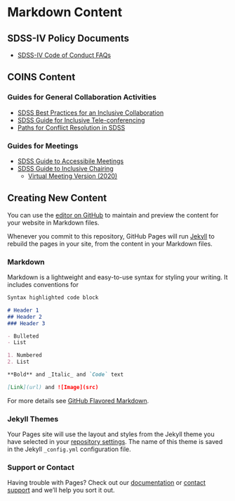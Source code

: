 # Markdown Content

## SDSS-IV Policy Documents
- [SDSS-IV Code of Conduct FAQs](CoC_FAQs.md)

## COINS Content

### Guides for General Collaboration Activities
- [SDSS Best Practices for an Inclusive Collaboration](best_practices.md)
- [SDSS Guide for Inclusive Tele-conferencing](telecon_recommendations.md)
- [Paths for Conflict Resolution in SDSS](conflict_resolution.md)

### Guides for Meetings
- [SDSS Guide to Accessibile Meetings](meeting_accessibility.md)
- [SDSS Guide to Inclusive Chairing](chairing_guidelines.md)
  - [Virtual Meeting Version (2020)](virtual_conferences.md)


## Creating New Content

You can use the [editor on GitHub](https://github.com/sdss/coins/edit/main/README.md) to maintain and preview the content for your website in Markdown files.

Whenever you commit to this repository, GitHub Pages will run [Jekyll](https://jekyllrb.com/) to rebuild the pages in your site, from the content in your Markdown files.

### Markdown

Markdown is a lightweight and easy-to-use syntax for styling your writing. It includes conventions for

```markdown
Syntax highlighted code block

# Header 1
## Header 2
### Header 3

- Bulleted
- List

1. Numbered
2. List

**Bold** and _Italic_ and `Code` text

[Link](url) and ![Image](src)
```

For more details see [GitHub Flavored Markdown](https://guides.github.com/features/mastering-markdown/).

### Jekyll Themes

Your Pages site will use the layout and styles from the Jekyll theme you have selected in your [repository settings](https://github.com/sdss/coins/settings/pages). The name of this theme is saved in the Jekyll `_config.yml` configuration file.

### Support or Contact

Having trouble with Pages? Check out our [documentation](https://docs.github.com/categories/github-pages-basics/) or [contact support](https://support.github.com/contact) and we’ll help you sort it out.
